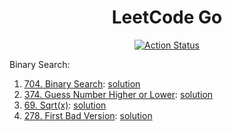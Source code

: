<div align="center">
  <h1>LeetCode Go</h1>

  <p>
    <a href="https://github.com/cqroot/leetcode-go/actions">
      <img src="https://github.com/cqroot/leetcode-go/workflows/test/badge.svg" alt="Action Status" />
    </a>
  </p>
</div>

Binary Search:

1. [704. Binary Search](https://leetcode.com/problems/binary-search/): [solution](https://github.com/cqroot/leetcode-go/blob/main/solutions/P0704_binary-search/solution.go)
2. [374. Guess Number Higher or Lower](https://leetcode.com/problems/guess-number-higher-or-lower/): [solution](https://github.com/cqroot/leetcode-go/blob/main/solutions/P0374_guess-number-higher-or-lower/solution.go)
3. [69. Sqrt(x)](https://leetcode.com/problems/sqrtx/): [solution](https://github.com/cqroot/leetcode-go/blob/main/solutions/P0069_sqrtx/solution.go)
4. [278. First Bad Version](https://leetcode.com/problems/first-bad-version/description/): [solution](https://github.com/cqroot/leetcode-go/blob/main/solutions/P0278_first-bad-version)
